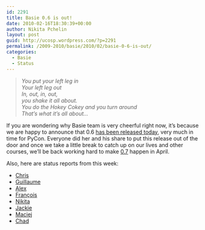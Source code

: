 ```yaml
---
id: 2291
title: Basie 0.6 is out!
date: 2010-02-16T18:30:39+00:00
author: Nikita Pchelin
layout: post
guid: http://ucosp.wordpress.com/?p=2291
permalink: /2009-2010/basie/2010/02/basie-0-6-is-out/
categories:
  - Basie
  - Status
---
```

> <p style="text-align:left;">
>   <em>You put your left leg in<br /> Your left leg out<br /> In, out, in, out,<br /> you shake it all about.<br /> You do the Hokey Cokey and you turn around<br /> That&#8217;s what it&#8217;s all about&#8230;</em>
> </p>

If you are wondering why Basie team is very cheerful right now, it&#8217;s because we are happy to announce that 0.6 [has been released today](http://blog.basieproject.org/?p=2225), very much in time for PyCon. Everyone did her and his share to put this release out of the door and once we take a little break to catch up on our lives and other courses, we&#8217;ll be back working hard to make [0.7](https://basieproject.org/stable/basie/basie/milestones/5) happen in April.

Also, here are status reports from this week:

  *  [Chris](http://blog.basieproject.org/?p=2165)
  * [Guillaume](http://blog.basieproject.org/?p=2177)
  * [Alex](http://blog.basieproject.org/?p=2187)
  * [François](http://blog.basieproject.org/?p=2197)
  * [Nikita](http://blog.basieproject.org/?p=2201)
  * [Jackie](http://blog.basieproject.org/?p=2205)
  * [Maciej](http://blog.basieproject.org/?p=2211)
  * [Chad](http://blog.basieproject.org/?p=2217)